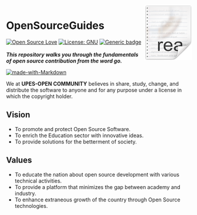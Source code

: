 <img src="icon.png" align="right" />

# OpenSourceGuides
[![Open Source Love](https://badges.frapsoft.com/os/v1/open-source.svg?v=103)](https://github.com/Nehasingh1300/TheOpenSourceGuide)
[![License: GNU](https://img.shields.io/badge/License-GNU-orange.svg)](https://github.com/Nehasingh1300/TheOpenSourceGuide/blob/master/LICENSE)
[![Generic badge](https://img.shields.io/badge/Contributions-All-blue.svg)](https://github.com/Nehasingh1300/TheOpenSourceGuide/graphs/contributors)
<br><br>
***This repository walks you through the fundamentals of open source contribution from the word go.***

[![made-with-Markdown](https://img.shields.io/badge/Made%20with-Markdown-1f425f.svg)](https://github.com/Nehasingh1300/TheOpenSourceGuide)

We at **UPES-OPEN COMMUNITY** believes in share, study, change, and distribute the software to anyone and for any purpose under a license in which the copyright holder.<br>

## Vision
- To promote and protect Open Source Software.
- To enrich the Education sector with innovative ideas.
- To provide solutions for the betterment of society.
## Values
- To educate the nation about open source development with various technical activities.
- To provide a platform that minimizes the gap between academy and industry.
- To enhance extraneous growth of the country through Open Source technologies. 
